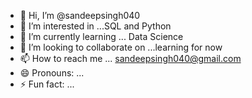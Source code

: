 - 👋 Hi, I’m @sandeepsingh040
- 👀 I’m interested in ...SQL and Python 
- 🌱 I’m currently learning ... Data Science 
- 💞️ I’m looking to collaborate on ...learning for now 
- 📫 How to reach me ... sandeepsingh040@gmail.com
- 😄 Pronouns: ...
- ⚡ Fun fact: ...

<!---
sandeepsingh040/sandeepsingh040 is a ✨ special ✨ repository because its `README.md` (this file) appears on your GitHub profile.
You can click the Preview link to take a look at your changes.
--->
